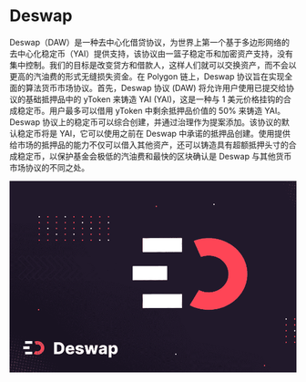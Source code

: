 # Deswap

Deswap（DAW）是一种去中心化借贷协议，为世界上第一个基于多边形网络的去中心化稳定币（YAI）提供支持，该协议由一篮子稳定币和加密资产支持，没有集中控制。我们的目标是改变贷方和借款人，这样人们就可以交换资产，而不会以更高的汽油费的形式无缝损失资金。在 Polygon 链上，Deswap 协议旨在实现全面的算法货币市场协议。首先，Deswap 协议 (DAW) 将允许用户使用已提交给协议的基础抵押品中的 yToken 来铸造 YAI (YAI)，这是一种与 1 美元价格挂钩的合成稳定币。用户最多可以借用 yToken 中剩余抵押品价值的 50% 来铸造 YAI。 Deswap 协议上的稳定币可以综合创建，并通过治理作为提案添加。该协议的默认稳定币将是 YAI，它可以使用之前在 Deswap 中承诺的抵押品创建。使用提供给市场的抵押品的能力不仅可以借入其他资产，还可以铸造具有超额抵押头寸的合成稳定币，以保护基金会极低的汽油费和最快的区块确认是 Deswap 与其他货币市场协议的不同之处。

![deswap-dapp-defi-matic-image1_57c53f805ba45a58b806c3b808b2a780](deswap-dapp-defi-matic-image1_57c53f805ba45a58b806c3b808b2a780.png)

